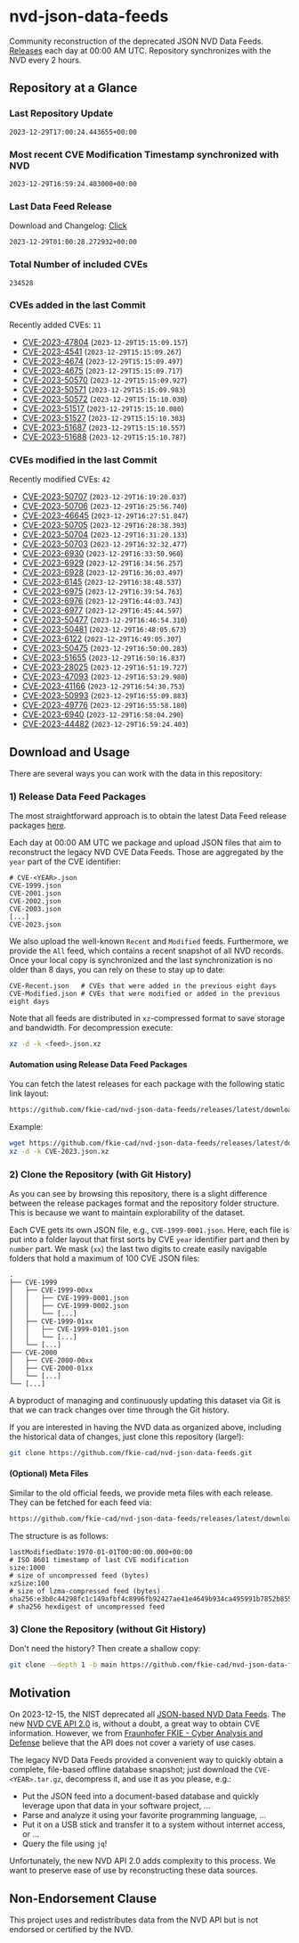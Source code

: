 # nvd-json-data-feeds

Community reconstruction of the deprecated JSON NVD Data Feeds. 
[Releases](https://github.com/fkie-cad/nvd-json-data-feeds/releases/latest) each day at 00:00 AM UTC.
Repository synchronizes with the NVD every 2 hours.

## Repository at a Glance

### Last Repository Update

```plain
2023-12-29T17:00:24.443655+00:00
```

### Most recent CVE Modification Timestamp synchronized with NVD

```plain
2023-12-29T16:59:24.403000+00:00
```

### Last Data Feed Release

Download and Changelog: [Click](https://github.com/fkie-cad/nvd-json-data-feeds/releases/latest)

```plain
2023-12-29T01:00:28.272932+00:00
```

### Total Number of included CVEs

```plain
234528
```

### CVEs added in the last Commit

Recently added CVEs: `11`

* [CVE-2023-47804](CVE-2023/CVE-2023-478xx/CVE-2023-47804.json) (`2023-12-29T15:15:09.157`)
* [CVE-2023-4541](CVE-2023/CVE-2023-45xx/CVE-2023-4541.json) (`2023-12-29T15:15:09.267`)
* [CVE-2023-4674](CVE-2023/CVE-2023-46xx/CVE-2023-4674.json) (`2023-12-29T15:15:09.497`)
* [CVE-2023-4675](CVE-2023/CVE-2023-46xx/CVE-2023-4675.json) (`2023-12-29T15:15:09.717`)
* [CVE-2023-50570](CVE-2023/CVE-2023-505xx/CVE-2023-50570.json) (`2023-12-29T15:15:09.927`)
* [CVE-2023-50571](CVE-2023/CVE-2023-505xx/CVE-2023-50571.json) (`2023-12-29T15:15:09.983`)
* [CVE-2023-50572](CVE-2023/CVE-2023-505xx/CVE-2023-50572.json) (`2023-12-29T15:15:10.030`)
* [CVE-2023-51517](CVE-2023/CVE-2023-515xx/CVE-2023-51517.json) (`2023-12-29T15:15:10.080`)
* [CVE-2023-51527](CVE-2023/CVE-2023-515xx/CVE-2023-51527.json) (`2023-12-29T15:15:10.303`)
* [CVE-2023-51687](CVE-2023/CVE-2023-516xx/CVE-2023-51687.json) (`2023-12-29T15:15:10.557`)
* [CVE-2023-51688](CVE-2023/CVE-2023-516xx/CVE-2023-51688.json) (`2023-12-29T15:15:10.787`)


### CVEs modified in the last Commit

Recently modified CVEs: `42`

* [CVE-2023-50707](CVE-2023/CVE-2023-507xx/CVE-2023-50707.json) (`2023-12-29T16:19:20.037`)
* [CVE-2023-50706](CVE-2023/CVE-2023-507xx/CVE-2023-50706.json) (`2023-12-29T16:25:56.740`)
* [CVE-2023-46645](CVE-2023/CVE-2023-466xx/CVE-2023-46645.json) (`2023-12-29T16:27:51.847`)
* [CVE-2023-50705](CVE-2023/CVE-2023-507xx/CVE-2023-50705.json) (`2023-12-29T16:28:38.393`)
* [CVE-2023-50704](CVE-2023/CVE-2023-507xx/CVE-2023-50704.json) (`2023-12-29T16:31:20.133`)
* [CVE-2023-50703](CVE-2023/CVE-2023-507xx/CVE-2023-50703.json) (`2023-12-29T16:32:32.477`)
* [CVE-2023-6930](CVE-2023/CVE-2023-69xx/CVE-2023-6930.json) (`2023-12-29T16:33:50.960`)
* [CVE-2023-6929](CVE-2023/CVE-2023-69xx/CVE-2023-6929.json) (`2023-12-29T16:34:56.257`)
* [CVE-2023-6928](CVE-2023/CVE-2023-69xx/CVE-2023-6928.json) (`2023-12-29T16:36:03.497`)
* [CVE-2023-6145](CVE-2023/CVE-2023-61xx/CVE-2023-6145.json) (`2023-12-29T16:38:48.537`)
* [CVE-2023-6975](CVE-2023/CVE-2023-69xx/CVE-2023-6975.json) (`2023-12-29T16:39:54.763`)
* [CVE-2023-6976](CVE-2023/CVE-2023-69xx/CVE-2023-6976.json) (`2023-12-29T16:44:03.743`)
* [CVE-2023-6977](CVE-2023/CVE-2023-69xx/CVE-2023-6977.json) (`2023-12-29T16:45:44.597`)
* [CVE-2023-50477](CVE-2023/CVE-2023-504xx/CVE-2023-50477.json) (`2023-12-29T16:46:54.310`)
* [CVE-2023-50481](CVE-2023/CVE-2023-504xx/CVE-2023-50481.json) (`2023-12-29T16:48:05.673`)
* [CVE-2023-6122](CVE-2023/CVE-2023-61xx/CVE-2023-6122.json) (`2023-12-29T16:49:05.307`)
* [CVE-2023-50475](CVE-2023/CVE-2023-504xx/CVE-2023-50475.json) (`2023-12-29T16:50:00.283`)
* [CVE-2023-51655](CVE-2023/CVE-2023-516xx/CVE-2023-51655.json) (`2023-12-29T16:50:16.837`)
* [CVE-2023-28025](CVE-2023/CVE-2023-280xx/CVE-2023-28025.json) (`2023-12-29T16:51:19.727`)
* [CVE-2023-47093](CVE-2023/CVE-2023-470xx/CVE-2023-47093.json) (`2023-12-29T16:53:29.980`)
* [CVE-2023-41166](CVE-2023/CVE-2023-411xx/CVE-2023-41166.json) (`2023-12-29T16:54:30.753`)
* [CVE-2023-50993](CVE-2023/CVE-2023-509xx/CVE-2023-50993.json) (`2023-12-29T16:55:09.883`)
* [CVE-2023-49776](CVE-2023/CVE-2023-497xx/CVE-2023-49776.json) (`2023-12-29T16:55:58.180`)
* [CVE-2023-6940](CVE-2023/CVE-2023-69xx/CVE-2023-6940.json) (`2023-12-29T16:58:04.290`)
* [CVE-2023-44482](CVE-2023/CVE-2023-444xx/CVE-2023-44482.json) (`2023-12-29T16:59:24.403`)


## Download and Usage

There are several ways you can work with the data in this repository:

### 1) Release Data Feed Packages

The most straightforward approach is to obtain the latest Data Feed release packages [here](https://github.com/fkie-cad/nvd-json-data-feeds/releases/latest).

Each day at 00:00 AM UTC we package and upload JSON files that aim to reconstruct the legacy NVD CVE Data Feeds.
Those are aggregated by the `year` part of the CVE identifier:

```
# CVE-<YEAR>.json
CVE-1999.json
CVE-2001.json
CVE-2002.json
CVE-2003.json
[...]
CVE-2023.json
```

We also upload the well-known `Recent` and `Modified` feeds.
Furthermore, we provide the `All` feed, which contains a recent snapshot of all NVD records.
Once your local copy is synchronized and the last synchronization is no older than 8 days, you can rely on these to stay up to date:

```plain
CVE-Recent.json   # CVEs that were added in the previous eight days
CVE-Modified.json # CVEs that were modified or added in the previous eight days
```

Note that all feeds are distributed in `xz`-compressed format to save storage and bandwidth.
For decompression execute:

```sh
xz -d -k <feed>.json.xz
```


#### Automation using Release Data Feed Packages

You can fetch the latest releases for each package with the following static link layout:

```sh
https://github.com/fkie-cad/nvd-json-data-feeds/releases/latest/download/CVE-<YEAR>.json.xz
```

Example:

```sh
wget https://github.com/fkie-cad/nvd-json-data-feeds/releases/latest/download/CVE-2023.json.xz
xz -d -k CVE-2023.json.xz
```



### 2) Clone the Repository (with Git History)

As you can see by browsing this repository, there is a slight difference between the release packages format and the repository folder structure.
This is because we want to maintain explorability of the dataset.

Each CVE gets its own JSON file, e.g., `CVE-1999-0001.json`.
Here, each file is put into a folder layout that first sorts by CVE `year` identifier part and then by `number` part.
We mask (`xx`) the last two digits to create easily navigable folders that hold a maximum of 100 CVE JSON files:

```plain
.
├── CVE-1999
│   ├── CVE-1999-00xx
│   │   ├── CVE-1999-0001.json
│   │   ├── CVE-1999-0002.json
│   │   └── [...]
│   ├── CVE-1999-01xx
│   │   ├── CVE-1999-0101.json
│   │   └── [...]
│   └── [...]
├── CVE-2000
│   ├── CVE-2000-00xx
│   ├── CVE-2000-01xx
│   └── [...]
└── [...]
```

A byproduct of managing and continuously updating this dataset via Git is that we can track changes over time through the Git history.

If you are interested in having the NVD data as organized above, including the historical data of changes, just clone this repository (large!):

```sh
git clone https://github.com/fkie-cad/nvd-json-data-feeds.git
```

#### (Optional) Meta Files

Similar to the old official feeds, we provide meta files with each release. They can be fetched for each feed via:

```sh
https://github.com/fkie-cad/nvd-json-data-feeds/releases/latest/download/CVE-<YEAR>.meta
```

The structure is as follows:

```plain
lastModifiedDate:1970-01-01T00:00:00.000+00:00                          # ISO 8601 timestamp of last CVE modification
size:1000                                                               # size of uncompressed feed (bytes)
xzSize:100                                                              # size of lzma-compressed feed (bytes)
sha256:e3b0c44298fc1c149afbf4c8996fb92427ae41e4649b934ca495991b7852b855 # sha256 hexdigest of uncompressed feed
```


### 3) Clone the Repository (without Git History)

Don't need the history? Then create a shallow copy:

```sh
git clone --depth 1 -b main https://github.com/fkie-cad/nvd-json-data-feeds.git
```

## Motivation

On 2023-12-15, the NIST deprecated all [JSON-based NVD Data Feeds](https://nvd.nist.gov/vuln/data-feeds#divRetirementBanner-1).
The new [NVD CVE API 2.0](https://nvd.nist.gov/developers/vulnerabilities) is, without a doubt, a great way to obtain CVE information.
However, we from [Fraunhofer FKIE - Cyber Analysis and Defense](https://www.fkie.fraunhofer.de/en/departments/cad.html) believe that the API does not cover a variety of use cases.

The legacy NVD Data Feeds provided a convenient way to quickly obtain a complete, file-based offline database snapshot; just download the `CVE-<YEAR>.tar.gz`, decompress it, and use it as you please, e.g.:

* Put the JSON feed into a document-based database and quickly leverage upon that data in your software project, ...
* Parse and analyze it using your favorite programming language, ...
* Put it on a USB stick and transfer it to a system without internet access, or ...
* Query the file using `jq`!

Unfortunately, the new NVD API 2.0 adds complexity to this process.
We want to preserve ease of use by reconstructing these data sources.

## Non-Endorsement Clause

This project uses and redistributes data from the NVD API but is not endorsed or certified by the NVD.